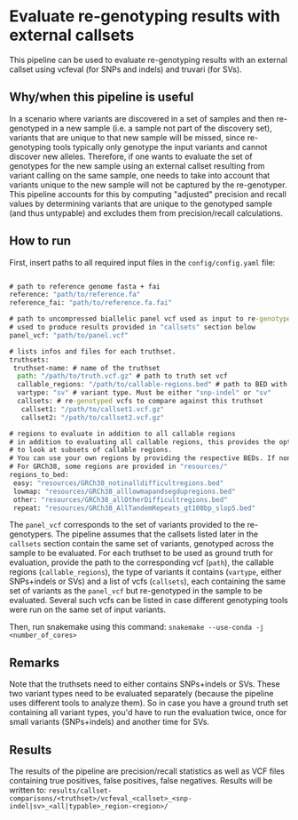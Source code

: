 # Evaluate re-genotyping results with external callsets

This pipeline can be used to evaluate re-genotyping results with an external callset using vcfeval (for SNPs and indels) and truvari (for SVs).


## Why/when this pipeline is useful

In a scenario where variants are discovered in a set of samples and then re-genotyped in a new sample (i.e. a sample not part of the discovery set), variants that are unique to that new sample will be missed, since re-genotyping tools typically only genotype the input variants and cannot discover new alleles. Therefore, if one wants to evaluate the set of genotypes for the new sample using an external callset resulting from variant calling on the same sample, one needs to take into account that variants unique to the new sample will not be captured by the re-genotyper. This pipeline accounts for this by computing "adjusted" precision and recall values by determining variants that are unique to the genotyped sample (and thus untypable) and excludes them from precision/recall calculations.


## How to run

First, insert paths to all required input files in the `` config/config.yaml `` file:


``` bat

# path to reference genome fasta + fai
reference: "path/to/reference.fa"
reference_fai: "path/to/reference.fa.fai"

# path to uncompressed biallelic panel vcf used as input to re-genotyper
# used to produce results provided in "callsets" section below
panel_vcf: "path/to/panel.vcf"

# lists infos and files for each truthset.
truthsets:
 truthset-name: # name of the truthset
  path: "/path/to/truth.vcf.gz" # path to truth set vcf
  callable_regions: "/path/to/callable-regions.bed" # path to BED with callable regions
  vartype: "sv" # variant type. Must be either "snp-indel" or "sv"
  callsets: # re-genotyped vcfs to compare against this truthset
   callset1: "/path/to/callset1.vcf.gz"
   callset2: "/path/to/callset2.vcf.gz"

# regions to evaluate in addition to all callable regions 
# in addition to evaluating all callable regions, this provides the option
# to look at subsets of callable regions.
# You can use your own regions by providing the respective BEDs. If none, set ot {}.
# For GRCh38, some regions are provided in "resources/"
regions_to_bed:
 easy: "resources/GRCh38_notinalldifficultregions.bed"
 lowmap: "resources/GRCh38_alllowmapandsegdupregions.bed"
 other: "resources/GRCh38_allOtherDifficultregions.bed"
 repeat: "resources/GRCh38_AllTandemRepeats_gt100bp_slop5.bed"

```

The `` panel_vcf `` corresponds to the set of variants provided to the re-genotypers. The pipeline assumes that the callsets listed later in the `` callsets `` section contain the same set of variants, genotyped across the sample to be evaluated. For each truthset to be used as ground truth for evaluation, provide the path to the corresponding vcf (``path``), the callable regions (``callable_regions``), the type of variants it contains (``vartype``, either SNPs+indels or SVs) and a list of vcfs (``callsets``), each containing the same set of variants as the ``panel_vcf`` but re-genotyped in the sample to be evaluated. Several such vcfs can be listed in case different genotyping tools were run on the same set of input variants.

Then, run snakemake using this command: `` snakemake --use-conda -j <number_of_cores> ``

## Remarks

Note that the truthsets need to either contains SNPs+indels or SVs. These two variant types need to be evaluated separately (because the pipeline uses different tools to analyze them). So in case you have a ground truth set containing all variant types, you'd have to run the evaluation twice, once for small variants (SNPs+indels) and another time for SVs.


## Results

The results of the pipeline are precision/recall statistics as well as VCF files containing true positives, false positives, false negatives. Results will be written to: 
`` results/callset-comparisons/<truthset>/vcfeval_<callset>_<snp-indel|sv>_<all|typable>_region-<region>/ ``
